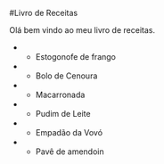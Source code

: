 #Livro de Receitas

Olá bem vindo ao meu livro de receitas.

- - Estogonofe de frango
- - Bolo de Cenoura
- - Macarronada
- - Pudim de Leite
- - Empadão da Vovó
- - Pavê de amendoin

